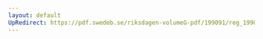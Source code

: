 ```yaml
---
layout: default
UpRedirect: https://pdf.swedeb.se/riksdagen-volumeG-pdf/199091/reg_199091/reg_199091_0129.pdf
---
```

